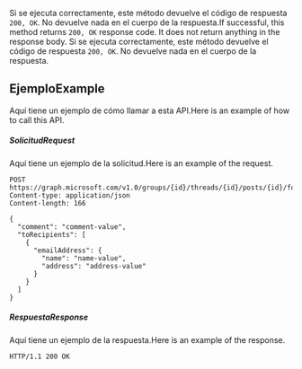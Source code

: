 <span data-ttu-id="83532-p103">Si se ejecuta correctamente, este método devuelve el código de respuesta `200, OK`. No devuelve nada en el cuerpo de la respuesta.</span><span class="sxs-lookup"><span data-stu-id="83532-p103">If successful, this method returns `200, OK` response code. It does not return anything in the response body.</span></span>
Si se ejecuta correctamente, este método devuelve el código de respuesta `200, OK`. No devuelve nada en el cuerpo de la respuesta.

## <span data-ttu-id="83532-128">Ejemplo</span><span class="sxs-lookup"><span data-stu-id="83532-128">Example</span></span>
<a id="example" class="xliff"></a>
<span data-ttu-id="83532-129">Aquí tiene un ejemplo de cómo llamar a esta API.</span><span class="sxs-lookup"><span data-stu-id="83532-129">Here is an example of how to call this API.</span></span>
##### <span data-ttu-id="83532-130">Solicitud</span><span class="sxs-lookup"><span data-stu-id="83532-130">Request</span></span>
<a id="request" class="xliff"></a>
<span data-ttu-id="83532-131">Aquí tiene un ejemplo de la solicitud.</span><span class="sxs-lookup"><span data-stu-id="83532-131">Here is an example of the request.</span></span>
<!-- {
  "blockType": "request",
  "name": "post_forward"
}-->
```http
POST https://graph.microsoft.com/v1.0/groups/{id}/threads/{id}/posts/{id}/forward
Content-type: application/json
Content-length: 166

{
  "comment": "comment-value",
  "toRecipients": [
    {
      "emailAddress": {
        "name": "name-value",
        "address": "address-value"
      }
    }
  ]
}
```

##### <span data-ttu-id="83532-132">Respuesta</span><span class="sxs-lookup"><span data-stu-id="83532-132">Response</span></span>
<a id="response" class="xliff"></a>
<span data-ttu-id="83532-133">Aquí tiene un ejemplo de la respuesta.</span><span class="sxs-lookup"><span data-stu-id="83532-133">Here is an example of the response.</span></span>
<!-- {
  "blockType": "response",
  "truncated": true
} -->
```http
HTTP/1.1 200 OK
```

<!-- uuid: 8fcb5dbc-d5aa-4681-8e31-b001d5168d79
2015-10-25 14:57:30 UTC -->
<!-- {
  "type": "#page.annotation",
  "description": "post: forward",
  "keywords": "",
  "section": "documentation",
  "tocPath": ""
}-->
